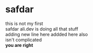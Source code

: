 # safdar
this is not my first <br>
safdar ali.dev is doing all that stuff <br>
adding new line here
addded here also <br>
isn't complicated <br>
<b>you are right </b>
